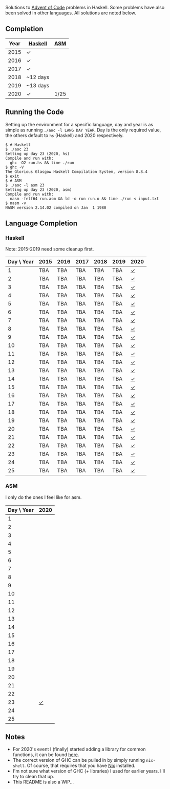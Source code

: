 Solutions to [Advent of Code](https://adventofcode.com/) problems in
Haskell. Some problems have also been solved in other languages. All
solutions are noted below.

## Completion

| Year | [Haskell](#Haskell) | [ASM](#ASM) |
|------|---------------------|-------------|
| 2015 | ✓                   |             |
| 2016 | ✓                   |             |
| 2017 | ✓                   |             |
| 2018 | ~12 days            |             |
| 2019 | ~13 days            |             |
| 2020 | ✓                   | 1/25        |

## Running the Code

Setting up the environment for a specific language, day and year is as
simple as running `./aoc -l LANG DAY YEAR`. Day is the only required
value, the others default to `hs` (Haskell) and 2020 respectively.

```
$ # Haskell
$ ./aoc 23
Setting up day 23 (2020, hs)
Compile and run with:
  ghc -O2 run.hs && time ./run
$ ghc -V
The Glorious Glasgow Haskell Compilation System, version 8.8.4
$ exit
$ # ASM
$ ./aoc -l asm 23
Setting up day 23 (2020, asm)
Compile and run with:
  nasm -felf64 run.asm && ld -o run run.o && time ./run < input.txt
$ nasm -v
NASM version 2.14.02 compiled on Jan  1 1980
```

## Language Completion

### Haskell

Note: 2015-2019 need some cleanup first.

| Day \ Year | 2015 | 2016 | 2017 | 2018 | 2019 | 2020                     |
|------------|------|------|------|------|------|--------------------------|
| 1          | TBA  | TBA  | TBA  | TBA  | TBA  | [✓](./2020/day1/run.hs)  |
| 2          | TBA  | TBA  | TBA  | TBA  | TBA  | [✓](./2020/day2/run.hs)  |
| 3          | TBA  | TBA  | TBA  | TBA  | TBA  | [✓](./2020/day3/run.hs)  |
| 4          | TBA  | TBA  | TBA  | TBA  | TBA  | [✓](./2020/day4/run.hs)  |
| 5          | TBA  | TBA  | TBA  | TBA  | TBA  | [✓](./2020/day5/run.hs)  |
| 6          | TBA  | TBA  | TBA  | TBA  | TBA  | [✓](./2020/day6/run.hs)  |
| 7          | TBA  | TBA  | TBA  | TBA  | TBA  | [✓](./2020/day7/run.hs)  |
| 8          | TBA  | TBA  | TBA  | TBA  | TBA  | [✓](./2020/day8/run.hs)  |
| 9          | TBA  | TBA  | TBA  | TBA  | TBA  | [✓](./2020/day9/run.hs)  |
| 10         | TBA  | TBA  | TBA  | TBA  | TBA  | [✓](./2020/day10/run.hs) |
| 11         | TBA  | TBA  | TBA  | TBA  | TBA  | [✓](./2020/day11/run.hs) |
| 12         | TBA  | TBA  | TBA  | TBA  | TBA  | [✓](./2020/day12/run.hs) |
| 13         | TBA  | TBA  | TBA  | TBA  | TBA  | [✓](./2020/day13/run.hs) |
| 14         | TBA  | TBA  | TBA  | TBA  | TBA  | [✓](./2020/day14/run.hs) |
| 15         | TBA  | TBA  | TBA  | TBA  | TBA  | [✓](./2020/day15/run.hs) |
| 16         | TBA  | TBA  | TBA  | TBA  | TBA  | [✓](./2020/day16/run.hs) |
| 17         | TBA  | TBA  | TBA  | TBA  | TBA  | [✓](./2020/day17/run.hs) |
| 18         | TBA  | TBA  | TBA  | TBA  | TBA  | [✓](./2020/day18/run.hs) |
| 19         | TBA  | TBA  | TBA  | TBA  | TBA  | [✓](./2020/day19/run.hs) |
| 20         | TBA  | TBA  | TBA  | TBA  | TBA  | [✓](./2020/day20/run.hs) |
| 21         | TBA  | TBA  | TBA  | TBA  | TBA  | [✓](./2020/day21/run.hs) |
| 22         | TBA  | TBA  | TBA  | TBA  | TBA  | [✓](./2020/day22/run.hs) |
| 23         | TBA  | TBA  | TBA  | TBA  | TBA  | [✓](./2020/day23/run.hs) |
| 24         | TBA  | TBA  | TBA  | TBA  | TBA  | [✓](./2020/day24/run.hs) |
| 25         | TBA  | TBA  | TBA  | TBA  | TBA  | [✓](./2020/day25/run.hs) |


### ASM

I only do the ones I feel like for asm.

| Day \ Year | 2020                      |
|------------|---------------------------|
| 1          |                           |
| 2          |                           |
| 3          |                           |
| 4          |                           |
| 5          |                           |
| 6          |                           |
| 7          |                           |
| 8          |                           |
| 9          |                           |
| 10         |                           |
| 11         |                           |
| 12         |                           |
| 13         |                           |
| 14         |                           |
| 15         |                           |
| 16         |                           |
| 17         |                           |
| 18         |                           |
| 19         |                           |
| 20         |                           |
| 21         |                           |
| 22         |                           |
| 23         | [✓](./2020/day23/run.asm) |
| 24         |                           |
| 25         |                           |


## Notes

- For 2020's event I (finally) started adding a library for common
  functions, it can be found [here](./adventofcode).
- The correct version of GHC can be pulled in by simply running
  `nix-shell`. Of course, that requires that you have
  [Nix](https://nixos.org/) installed.
- I'm not sure what version of GHC (+ libraries) I used for earlier
  years. I'll try to clean that up.
- This README is also a WIP...
